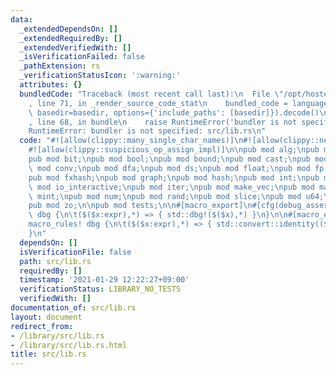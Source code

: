 ```yaml
---
data:
  _extendedDependsOn: []
  _extendedRequiredBy: []
  _extendedVerifiedWith: []
  _isVerificationFailed: false
  _pathExtension: rs
  _verificationStatusIcon: ':warning:'
  attributes: {}
  bundledCode: "Traceback (most recent call last):\n  File \"/opt/hostedtoolcache/Python/3.9.1/x64/lib/python3.9/site-packages/onlinejudge_verify/documentation/build.py\"\
    , line 71, in _render_source_code_stat\n    bundled_code = language.bundle(stat.path,\
    \ basedir=basedir, options={'include_paths': [basedir]}).decode()\n  File \"/opt/hostedtoolcache/Python/3.9.1/x64/lib/python3.9/site-packages/onlinejudge_verify/languages/user_defined.py\"\
    , line 68, in bundle\n    raise RuntimeError('bundler is not specified: {}'.format(path.as_posix()))\n\
    RuntimeError: bundler is not specified: src/lib.rs\n"
  code: "#![allow(clippy::many_single_char_names)]\n#![allow(clippy::new_without_default)]\n\
    #![allow(clippy::suspicious_op_assign_impl)]\n\npub mod alg;\npub mod assign;\n\
    pub mod bit;\npub mod bool;\npub mod bound;\npub mod cast;\npub mod cmp;\npub\
    \ mod conv;\npub mod dfa;\npub mod ds;\npub mod float;\npub mod fp;\npub mod func;\n\
    pub mod fxhash;\npub mod graph;\npub mod hash;\npub mod int;\npub mod io;\npub\
    \ mod io_interactive;\npub mod iter;\npub mod make_vec;\npub mod math;\npub mod\
    \ mint;\npub mod num;\npub mod rand;\npub mod slice;\npub mod u64;\npub mod vec;\n\
    pub mod zo;\n\npub mod tests;\n\n#[macro_export]\n#[cfg(debug_assertions)]\nmacro_rules!\
    \ dbg {\n\t($($x:expr),*) => { std::dbg!($($x),*) }\n}\n\n#[macro_export]\n#[cfg(not(debug_assertions))]\n\
    macro_rules! dbg {\n\t($($x:expr),*) => { std::convert::identity(($($x),*)) }\n\
    }\n"
  dependsOn: []
  isVerificationFile: false
  path: src/lib.rs
  requiredBy: []
  timestamp: '2021-01-29 12:22:27+09:00'
  verificationStatus: LIBRARY_NO_TESTS
  verifiedWith: []
documentation_of: src/lib.rs
layout: document
redirect_from:
- /library/src/lib.rs
- /library/src/lib.rs.html
title: src/lib.rs
---
```


